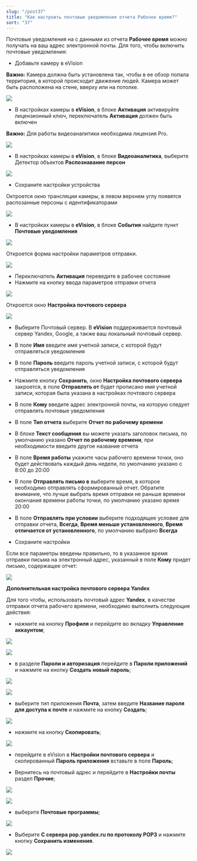 ```yaml
---
slug: "/post37"
title: "Как настроить почтовые уведомления отчета Рабочее время?"
sort: "37"
---
```


Почтовые уведомления на с данными из отчета **Рабочее время** можно получать на ваш адрес электронной почты. Для того, чтобы включить почтовые уведомления:

- Добавьте камеру в eVision

**Важно:** Камера должна быть установлена так, чтобы в ее обзор попала территория, в которой происходит движение людей. Камера может быть расположена на стене, вверху или на потолке.  

![](images/Screenshot_207.png)

- В настройках камеры в **eVision**, в блоке **Активация** активируйте лицензионный ключ, переключатель **Активация** должен быть включен

**Важно:** Для работы видеоаналитики необходима лицензия Pro.

![](images/Screenshot_208.png)

- В настройках камеры в **eVision**, в блоке **Видеоаналитика**, выберите Детектор объектов **Распознавание персон**

![](images/Screenshot_209.png)

- Сохраните настройки устройства

Октроется окно трансляции камеры, в левом верхнем углу появятся распозанные персоны с идентификаторами

![](images/Screenshot_210.png)

- В настройках камеры в **eVision**, в блоке **События** найдите пункт **Почтовые уведомления**

![](images/Screenshot_215.png)

Откроется форма настройки параметров отправки.

![](images/Screenshot_216.png)

- Переключатель **Активация** переведите в рабочее состояние
- Нажмите на кнопку ввода параметров отправки отчета

![](images/Screenshot_217.png)

Откроется окно **Настройка почтового сервера**

![](images/Screenshot_218.png)

- Выберите Почтовый сервер. В **eVision** поддерживается почтовый сервер Yandex, Google, а также ваш локальный почтовый сервер.

- В поле **Имя** введите имя учетной записи, с которой будут отправляться уведомления
- В поле **Пароль** введите пароль учетной записи, с которой будут отправляться уведомления
- Нажмите кнопку **Сохранить**, окно **Настройка почтового сервера** закроется, в поле **Отправлять от** будет прописано имя учетной записи, которая была указана в настройках почтового сервера
- В поле **Кому** введите адрес электронной почты, на которую следует отправлять почтовые уведомления
- В поле **Тип отчета** выберите **Отчет по рабочему времени**
- В блоке **Текст сообщения** вы можете указать заголовок письма, по умолчанию указано **Отчет по рабочему времени**, при необходимости введите другое название отчета
- В поле **Время работы** укажите часы рабочего времени точки, оно будет действовать каждый день недели, по умолчанию указано с 8:00 до 20:00
- В поле **Отправлять письмо в** выберите время, в которое необходимо отправлять сформированный отчет. Обратите внимание, что лучше выбрать время отправки не раньше времени окончания времени работы точки, по умолчанию указано время 20:00
- В поле **Отправлять при условии** выберите подходящее условие для отправки отчета, **Всегда**, **Время меньше установленного**, **Время отличается от установленного**, по умолчанию выбрано **Всегда**
- Сохраните настройки

Если все параметры введены правильно, то в указанное время отправки письма на электронный адрес, указанный в поле **Кому** придет письмо, содержащее отчет:

![](images/Screenshot_219.png)

**Дополнительная настройка почтового сервера Yandex**

Для того чтобы, использовать почтовый адрес **Yandex**, в качестве отправки отчета рабочего времени, необходимо выполнить следующие действия:

- нажмите на кнопку **Профиля** и перейдите во вкладку **Управление аккаунтом**;

![](images/Screenshot_220.png)

![](images/Screenshot_221.png)

- в разделе **Пароли и авторизация** перейдите в **Пароли приложений** и нажмите на кнопку **Создать новый пароль**;

![](images/Screenshot_222.png)

![](images/Screenshot_223.png)

- выберите тип приложения **Почта**, затем введите **Название пароля для доступа к почте** и нажмите на кнопку **Создать**;

![](images/Screenshot_224.png)


- нажмите на кнопку **Скопировать**;
  
![](images/Screenshot_229.png)

- перейдите в eVision в **Настройки почтового сервера** и скопированный **Пароль приложения** вставьте в поле **Пароль**;

- Вернитесь на почтовый адрес и перейдите в **Настройки почты** раздел **Прочие**;

![](images/Screenshot_225.png)

![](images/Screenshot_226.png)

- выберите **Почтовые программы**;
  
![](images/Screenshot_227.png)

- Выберите **С сервера pop.yandex.ru по протоколу POP3** и нажмите кнопку **Сохранить изменения**.

![](images/Screenshot_228.png)

